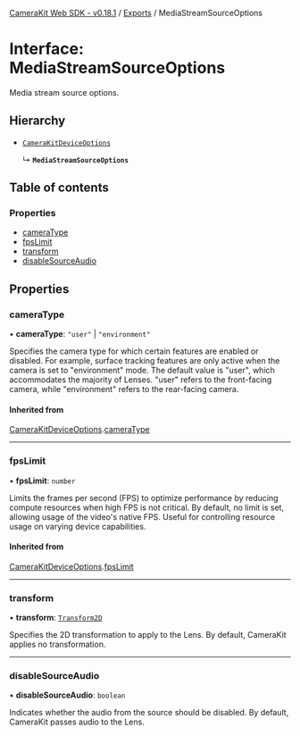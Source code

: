 [CameraKit Web SDK - v0.18.1](../README.md) / [Exports](../modules.md) / MediaStreamSourceOptions

# Interface: MediaStreamSourceOptions

Media stream source options.

## Hierarchy

- [`CameraKitDeviceOptions`](CameraKitDeviceOptions.md)

  ↳ **`MediaStreamSourceOptions`**

## Table of contents

### Properties

- [cameraType](MediaStreamSourceOptions.md#cameratype)
- [fpsLimit](MediaStreamSourceOptions.md#fpslimit)
- [transform](MediaStreamSourceOptions.md#transform)
- [disableSourceAudio](MediaStreamSourceOptions.md#disablesourceaudio)

## Properties

### cameraType

• **cameraType**: ``"user"`` \| ``"environment"``

Specifies the camera type for which certain features are enabled or disabled.
For example, surface tracking features are only active when the camera is set to "environment" mode.
The default value is "user", which accommodates the majority of Lenses.
"user" refers to the front-facing camera, while "environment" refers to the rear-facing camera.

#### Inherited from

[CameraKitDeviceOptions](CameraKitDeviceOptions.md).[cameraType](CameraKitDeviceOptions.md#cameratype)

___

### fpsLimit

• **fpsLimit**: `number`

Limits the frames per second (FPS) to optimize performance by reducing compute resources
when high FPS is not critical. By default, no limit is set, allowing usage of the video's native FPS.
Useful for controlling resource usage on varying device capabilities.

#### Inherited from

[CameraKitDeviceOptions](CameraKitDeviceOptions.md).[fpsLimit](CameraKitDeviceOptions.md#fpslimit)

___

### transform

• **transform**: [`Transform2D`](../classes/Transform2D.md)

Specifies the 2D transformation to apply to the Lens.
By default, CameraKit applies no transformation.

___

### disableSourceAudio

• **disableSourceAudio**: `boolean`

Indicates whether the audio from the source should be disabled.
By default, CameraKit passes audio to the Lens.

